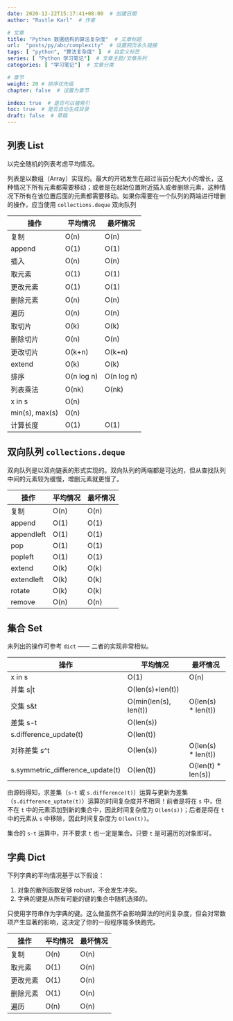 ```yaml
---
date: 2020-12-22T15:17:41+08:00  # 创建日期
author: "Rustle Karl"  # 作者

# 文章
title: "Python 数据结构的算法复杂度"  # 文章标题
url:  "posts/py/abc/complexity"  # 设置网页永久链接
tags: [ "python", "算法复杂度" ]  # 自定义标签
series: [ "Python 学习笔记"]  # 文章主题/文章系列
categories: [ "学习笔记"]  # 文章分类

# 章节
weight: 20 # 排序优先级
chapter: false  # 设置为章节

index: true  # 是否可以被索引
toc: true  # 是否自动生成目录
draft: false  # 草稿
---
```


## 列表 List

以完全随机的列表考虑平均情况。

列表是以数组（Array）实现的。最大的开销发生在超过当前分配大小的增长，这种情况下所有元素都需要移动；或者是在起始位置附近插入或者删除元素，这种情况下所有在该位置后面的元素都需要移动。如果你需要在一个队列的两端进行增删的操作，应当使用 `collections.deque` 双向队列

| **操作** | **平均情况** | **最坏情况** |
| ------------ | ------------ | ------------ |
| 复制 | O(n) | O(n) |
| append | O(1) | O(1) |
| 插入 | O(n) | O(n) |
| 取元素 | O(1) | O(1) |
| 更改元素 | O(1) | O(1) |
| 删除元素 | O(n) | O(n) |
| 遍历 | O(n) | O(n) |
| 取切片 | O(k) | O(k) |
| 删除切片 | O(n) | O(n) |
| 更改切片 | O(k+n) | O(k+n) |
| extend | O(k) | O(k) |
| 排序 | O(n log n) | O(n log n) |
| 列表乘法 | O(nk) | O(nk) |
| x in s | O(n) | |
| min(s), max(s) | O(n) | |
| 计算长度 | O(1) | O(1) |

## 双向队列 `collections.deque`

双向队列是以双向链表的形式实现的。双向队列的两端都是可达的，但从查找队列中间的元素较为缓慢，增删元素就更慢了。

| **操作** | **平均情况** | **最坏情况** |
| ------------ | ------------ | ------------ |
| 复制 | O(n) | O(n) |
| append | O(1) | O(1) |
| appendleft | O(1) | O(1) |
| pop | O(1) | O(1) |
| popleft | O(1) | O(1) |
| extend | O(k) | O(k) |
| extendleft | O(k) | O(k) |
| rotate | O(k) | O(k) |
| remove | O(n) | O(n) |

## 集合 Set

未列出的操作可参考 `dict` —— 二者的实现非常相似。

| **操作** | **平均情况** | **最坏情况** |
| ------------ | ------------ | ------------ |
| x in s | O(1) | O(n) |
| 并集 s\|t | O(len(s)+len(t)) | |
| 交集 s&t | O(min(len(s), len(t)) | O(len(s) * len(t)) |
| 差集 s-t | O(len(s)) | |
| s.difference_update(t) | O(len(t)) | |
| 对称差集 s^t | O(len(s)) | O(len(s) * len(t)) |
| s.symmetric_difference_update(t) | O(len(t)) | O(len(t) * len(s)) |

由源码得知，求差集（`s-t` 或 `s.difference(t)`）运算与更新为差集（`s.difference_uptate(t)`）运算的时间复杂度并不相同！前者是将在 `s` 中，但不在 `t` 中的元素添加到新的集合中，因此时间复杂度为 `O(len(s))`；后者是将在 `t` 中的元素从 `s` 中移除，因此时间复杂度为 `O(len(t))`。

集合的 `s-t` 运算中，并不要求 `t` 也一定是集合。只要 `t` 是可遍历的对象即可。

## 字典 Dict

下列字典的平均情况基于以下假设：

1. 对象的散列函数足够 robust，不会发生冲突。
2. 字典的键是从所有可能的键的集合中随机选择的。

只使用字符串作为字典的键。这么做虽然不会影响算法的时间复杂度，但会对常数项产生显著的影响，这决定了你的一段程序能多快跑完。

| **操作** | **平均情况** | **最坏情况** |
| ------------- | ------------ | ------------ |
| 复制 | O(n) | O(n) |
| 取元素 | O(1) | O(n) |
| 更改元素 | O(1) | O(n) |
| 删除元素 | O(1) | O(n) |
| 遍历 | O(n) | O(n) |
